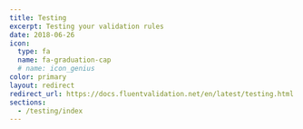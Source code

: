 ```yaml
---
title: Testing
excerpt: Testing your validation rules
date: 2018-06-26
icon:
  type: fa
  name: fa-graduation-cap
  # name: icon_genius
color: primary
layout: redirect
redirect_url: https://docs.fluentvalidation.net/en/latest/testing.html
sections:
  - /testing/index
---
```

